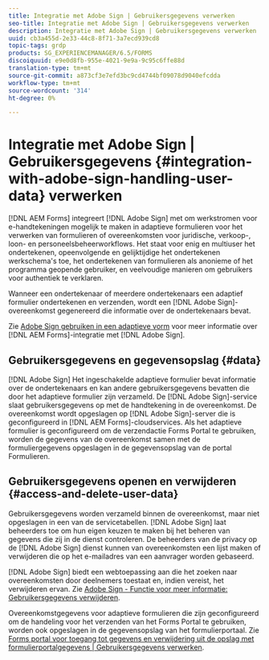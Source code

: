 ```yaml
---
title: Integratie met Adobe Sign | Gebruikersgegevens verwerken
seo-title: Integratie met Adobe Sign | Gebruikersgegevens verwerken
description: Integratie met Adobe Sign | Gebruikersgegevens verwerken
uuid: cb3a455d-2e33-44c8-8f71-3a7ecd939cd8
topic-tags: grdp
products: SG_EXPERIENCEMANAGER/6.5/FORMS
discoiquuid: e9e0d8fb-955e-4021-9e9a-9c95c6ffe88d
translation-type: tm+mt
source-git-commit: a873cf3e7efd3bc9cd4744bf09078d9040efcdda
workflow-type: tm+mt
source-wordcount: '314'
ht-degree: 0%

---
```



# Integratie met Adobe Sign | Gebruikersgegevens {#integration-with-adobe-sign-handling-user-data} verwerken

[!DNL AEM Forms] integreert [!DNL  Adobe Sign] met om werkstromen voor e-handtekeningen mogelijk te maken in adaptieve formulieren voor het verwerken van formulieren of overeenkomsten voor juridische, verkoop-, loon- en personeelsbeheerworkflows. Het staat voor enig en multiuser het ondertekenen, opeenvolgende en gelijktijdige het ondertekenen werkschema&#39;s toe, het ondertekenen van formulieren als anonieme of het programma geopende gebruiker, en veelvoudige manieren om gebruikers voor authentiek te verklaren.

Wanneer een ondertekenaar of meerdere ondertekenaars een adaptief formulier ondertekenen en verzenden, wordt een [!DNL Adobe Sign]-overeenkomst gegenereerd die informatie over de ondertekenaars bevat.

Zie [Adobe Sign gebruiken in een adaptieve vorm](/help/forms/using/working-with-adobe-sign.md) voor meer informatie over [!DNL AEM Forms]-integratie met [!DNL Adobe Sign].

## Gebruikersgegevens en gegevensopslag {#data}

[!DNL Adobe Sign] Het ingeschakelde adaptieve formulier bevat informatie over de ondertekenaars en kan andere gebruikersgegevens bevatten die door het adaptieve formulier zijn verzameld. De [!DNL Adobe Sign]-service slaat gebruikersgegevens op met de handtekening in de overeenkomst. De overeenkomst wordt opgeslagen op [!DNL Adobe Sign]-server die is geconfigureerd in [!DNL AEM Forms]-cloudservices. Als het adaptieve formulier is geconfigureerd om de verzendactie Forms Portal te gebruiken, worden de gegevens van de overeenkomst samen met de formuliergegevens opgeslagen in de gegevensopslag van de portal Formulieren.

## Gebruikersgegevens openen en verwijderen {#access-and-delete-user-data}

Gebruikersgegevens worden verzameld binnen de overeenkomst, maar niet opgeslagen in een van de servicetabellen. [!DNL Adobe Sign] laat beheerders toe om hun eigen keuzen te maken bij het beheren van gegevens die zij in de dienst controleren. De beheerders van de privacy op de [!DNL Adobe Sign] dienst kunnen van overeenkomsten een lijst maken of verwijderen die op het e-mailadres van een aanvrager worden gebaseerd.

[!DNL Adobe Sign] biedt een webtoepassing aan die het zoeken naar overeenkomsten door deelnemers toestaat en, indien vereist, het verwijderen ervan. Zie [Adobe Sign - Functie voor meer informatie: Gebruikersgegevens verwijderen](https://helpx.adobe.com/sign/help/adobesign_gdpr_user_deletion.html).

Overeenkomstgegevens voor adaptieve formulieren die zijn geconfigureerd om de handeling voor het verzenden van het Forms Portal te gebruiken, worden ook opgeslagen in de gegevensopslag van het formulierportaal. Zie [Forms portal voor toegang tot gegevens en verwijdering uit de opslag met formulierportalgegevens | Gebruikersgegevens verwerken](/help/forms/using/forms-portal-handling-user-data.md).
